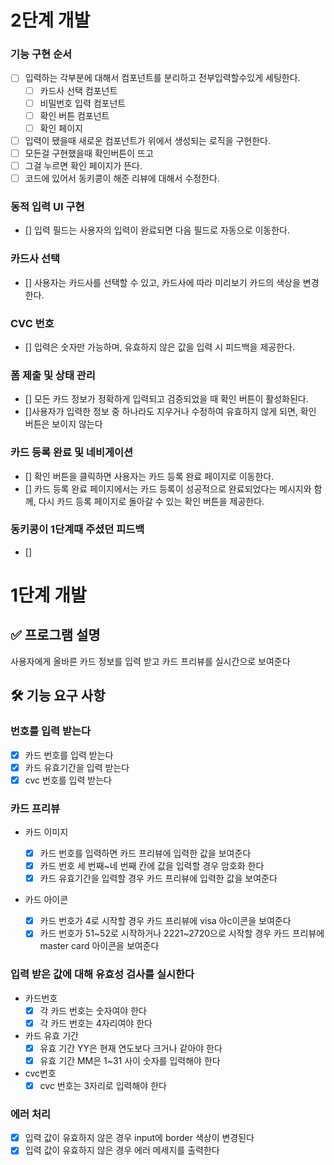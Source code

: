 # 2단계 개발

### 기능 구현 순서
- [ ] 입력하는 각부분에 대해서 컴포넌트를 분리하고 전부입력할수있게 세팅한다.
  - [ ] 카드사 선택 컴포넌트
  - [ ] 비밀번호 입력 컴포넌트
  - [ ] 확인 버튼 컴포넌트
  - [ ] 확인 페이지

- [ ] 입력이 됐을때 새로운 컴포넌트가 위에서 생성되는 로직을 구현한다.
- [ ] 모든걸 구현했을때 확인버튼이 뜨고
- [ ] 그걸 누르면 확인 페이지가 뜬다.
- [ ] 코드에 있어서 동키콩이 해준 리뷰에 대해서 수정한다.

### 동적 입력 UI 구현
- [] 입력 필드는 사용자의 입력이 완료되면 다음 필드로 자동으로 이동한다.

### 카드사 선택

- [] 사용자는 카드사를 선택할 수 있고, 카드사에 따라 미리보기 카드의 색상을 변경한다.

### CVC 번호

- [] 입력은 숫자만 가능하며, 유효하지 않은 값을 입력 시 피드백을 제공한다.

### 폼 제출 및 상태 관리

- [] 모든 카드 정보가 정확하게 입력되고 검증되었을 때 확인 버튼이 활성화된다.
- []사용자가 입력한 정보 중 하나라도 지우거나 수정하여 유효하지 않게 되면, 확인 버튼은 보이지 않는다

### 카드 등록 완료 및 네비게이션

- [] 확인 버튼을 클릭하면 사용자는 카드 등록 완료 페이지로 이동한다.
- [] 카드 등록 완료 페이지에서는 카드 등록이 성공적으로 완료되었다는 메시지와 함께, 다시 카드 등록 페이지로 돌아갈 수 있는 확인 버튼을 제공한다.

### 동키콩이 1단계때 주셨던 피드백

- []

# 1단계 개발

## ✅ 프로그램 설명

사용자에게 올바른 카드 정보를 입력 받고 카드 프리뷰를 실시간으로 보여준다

## 🛠️ 기능 요구 사항

### 번호를 입력 받는다

- [x] 카드 번호를 입력 받는다
- [x] 카드 유효기간을 입력 받는다
- [x] cvc 번호를 입력 받는다

### 카드 프리뷰

- 카드 이미지

  - [x] 카드 번호를 입력하면 카드 프리뷰에 입력한 값을 보여준다
  - [x] 카드 번호 세 번째~네 번째 칸에 값을 입력할 경우 암호화 한다
  - [x] 카드 유효기간을 입력할 경우 카드 프리뷰에 입력한 값을 보여준다

- 카드 아이콘
  - [x] 카드 번호가 4로 시작할 경우 카드 프리뷰에 visa 아c이콘을 보여준다
  - [x] 카드 번호가 51~52로 시작하거나 2221~2720으로 시작할 경우 카드 프리뷰에 master card 아이콘을 보여준다

### 입력 받은 값에 대해 유효성 검사를 실시한다

- 카드번호
  - [x] 각 카드 번호는 숫자여야 한다
  - [x] 각 카드 번호는 4자리여야 한다
- 카드 유효 기간
  - [x] 유효 기간 YY은 현재 연도보다 크거나 같아야 한다
  - [x] 유효 기간 MM은 1~31 사이 숫자를 입력해야 한다
- cvc번호
  - [x] cvc 번호는 3자리로 입력해야 한다

### 에러 처리

- [x] 입력 값이 유효하지 않은 경우 input에 border 색상이 변경된다
- [x] 입력 값이 유효하지 않은 경우 에러 메세지를 출력한다
